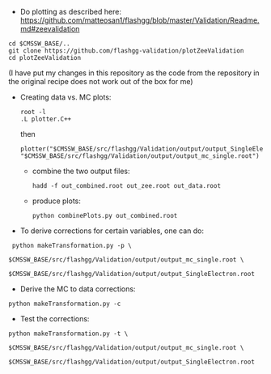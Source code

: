 - Do plotting as described here: https://github.com/matteosan1/flashgg/blob/master/Validation/Readme.md#zeevalidation

```
cd $CMSSW_BASE/..
git clone https://github.com/flashgg-validation/plotZeeValidation
cd plotZeeValidation
```

(I have put my changes in this repository as the code from the repository in the original recipe does not work out of the box for me)

- Creating data vs. MC plots:
  ```
  root -l
  .L plotter.C++
  ```
  then
     ```
     plotter("$CMSSW_BASE/src/flashgg/Validation/output/output_SingleElectron.root", "$CMSSW_BASE/src/flashgg/Validation/output/output_mc_single.root")
     ```
  - combine the two output files:
     ```
     hadd -f out_combined.root out_zee.root out_data.root
     ```
  - produce plots:
    ```
    python combinePlots.py out_combined.root
    ```
- To derive corrections for certain variables, one can do:
```
 python makeTransformation.py -p \
          $CMSSW_BASE/src/flashgg/Validation/output/output_mc_single.root \
          $CMSSW_BASE/src/flashgg/Validation/output/output_SingleElectron.root
```
- Derive the MC to data corrections:
```
python makeTransformation.py -c
```
- Test the corrections:
```
python makeTransformation.py -t \
          $CMSSW_BASE/src/flashgg/Validation/output/output_mc_single.root \
          $CMSSW_BASE/src/flashgg/Validation/output/output_SingleElectron.root
```